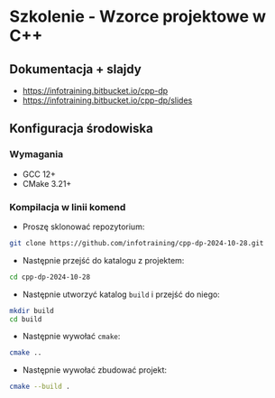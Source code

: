 # Szkolenie - Wzorce projektowe w C++ #

## Dokumentacja + slajdy

* https://infotraining.bitbucket.io/cpp-dp
* https://infotraining.bitbucket.io/cpp-dp/slides

## Konfiguracja środowiska

### Wymagania

* GCC 12+
* CMake 3.21+

### Kompilacja w linii komend

* Proszę sklonować repozytorium:

```bash
git clone https://github.com/infotraining/cpp-dp-2024-10-28.git
```

* Następnie przejść do katalogu z projektem:

```bash
cd cpp-dp-2024-10-28
```

* Następnie utworzyć katalog `build` i przejść do niego:

```bash
mkdir build
cd build
```

* Następnie wywołać `cmake`:

```bash
cmake ..
```

* Następnie wywołać zbudować projekt:

```bash
cmake --build .
```


